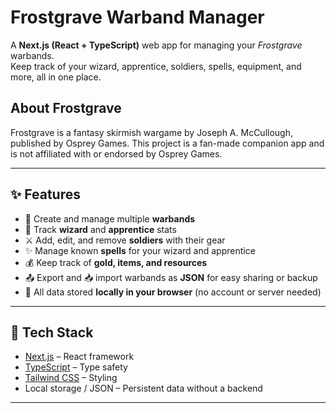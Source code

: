 # Frostgrave Warband Manager

A **Next.js (React + TypeScript)** web app for managing your *Frostgrave* warbands.  
Keep track of your wizard, apprentice, soldiers, spells, equipment, and more, all in one place.

## About Frostgrave

Frostgrave is a fantasy skirmish wargame by Joseph A. McCullough, published by Osprey Games.
This project is a fan-made companion app and is not affiliated with or endorsed by Osprey Games.

---

## ✨ Features

- 📖 Create and manage multiple **warbands**  
- 🧙 Track **wizard** and **apprentice** stats  
- ⚔️ Add, edit, and remove **soldiers** with their gear  
- ✨ Manage known **spells** for your wizard and apprentice  
- 💰 Keep track of **gold, items, and resources**  
- 📤 Export and 📥 import warbands as **JSON** for easy sharing or backup  
- 💾 All data stored **locally in your browser** (no account or server needed)  

---

## 🚀 Tech Stack

- [Next.js](https://nextjs.org/) – React framework  
- [TypeScript](https://www.typescriptlang.org/) – Type safety  
- [Tailwind CSS](https://tailwindcss.com/) – Styling  
- Local storage / JSON – Persistent data without a backend  

---





